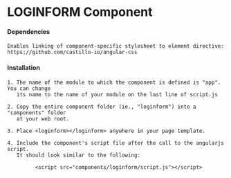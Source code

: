 # LOGINFORM Component

#### Dependencies

	Enables linking of component-specific stylesheet to element directive:
	https://github.com/castillo-io/angular-css

#### Installation

	1. The name of the module to which the component is defined is "app". You can change
	   its name to the name of your module on the last line of script.js

	2. Copy the entire component folder (ie., "loginform") into a "components" folder
	   at your web root.

	3. Place <loginform></loginform> anywhere in your page template.

	4. Include the component's script file after the call to the angularjs script. 
	   It should look similar to the following:

		     <script src="components/loginform/script.js"></script>
